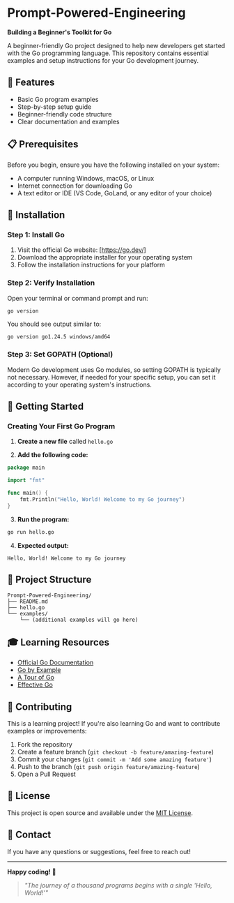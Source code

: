 # Prompt-Powered-Engineering

**Building a Beginner's Toolkit for Go**

A beginner-friendly Go project designed to help new developers get started with the Go programming language. This repository contains essential examples and setup instructions for your Go development journey.

## 🚀 Features

- Basic Go program examples
- Step-by-step setup guide
- Beginner-friendly code structure
- Clear documentation and examples

## 📋 Prerequisites

Before you begin, ensure you have the following installed on your system:

- A computer running Windows, macOS, or Linux
- Internet connection for downloading Go
- A text editor or IDE (VS Code, GoLand, or any editor of your choice)

## 🔧 Installation

### Step 1: Install Go

1. Visit the official Go website: [https://go.dev/]
2. Download the appropriate installer for your operating system
3. Follow the installation instructions for your platform

### Step 2: Verify Installation

Open your terminal or command prompt and run:

```bash
go version
```

You should see output similar to:
```
go version go1.24.5 windows/amd64
```

### Step 3: Set GOPATH (Optional)

Modern Go development uses Go modules, so setting GOPATH is typically not necessary. However, if needed for your specific setup, you can set it according to your operating system's instructions.

## 🎯 Getting Started

### Creating Your First Go Program

1. **Create a new file** called `hello.go`

2. **Add the following code:**

```go
package main

import "fmt"

func main() {
    fmt.Println("Hello, World! Welcome to my Go journey")
}
```

3. **Run the program:**

```bash
go run hello.go
```

4. **Expected output:**
```
Hello, World! Welcome to my Go journey
```

## 📁 Project Structure

```
Prompt-Powered-Engineering/
├── README.md
├── hello.go
└── examples/
    └── (additional examples will go here)
```

## 🎓 Learning Resources

- [Official Go Documentation](https://go.dev/doc/)
- [Go by Example](https://gobyexample.com/)
- [A Tour of Go](https://tour.golang.org/)
- [Effective Go](https://go.dev/doc/effective_go)

## 🤝 Contributing

This is a learning project! If you're also learning Go and want to contribute examples or improvements:

1. Fork the repository
2. Create a feature branch (`git checkout -b feature/amazing-feature`)
3. Commit your changes (`git commit -m 'Add some amazing feature'`)
4. Push to the branch (`git push origin feature/amazing-feature`)
5. Open a Pull Request

## 📝 License

This project is open source and available under the [MIT License](LICENSE).

## 📧 Contact

If you have any questions or suggestions, feel free to reach out!

---

**Happy coding! 🎉**

> *"The journey of a thousand programs begins with a single 'Hello, World!'"*
